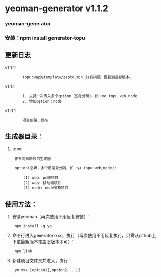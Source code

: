 # yeoman-generator v1.1.2
### yeoman-generator
### 安装：npm install generator-topu

更新日志
--------------
v1.1.2

	        topu:wap的template/zepto.min.js有问题，更新到最新版本。

v1.1.1

	        1. 支持一次传入多个option（逗号分隔），如：yo topu web,node
	        2. 增加option：node

v1.0.1

	        项目创建、发布


生成器目录：
-------------
1. topu:

		拓扑高科新项目生成器
		
		option(必填，多个用逗号分隔，如：yo topu web,node):

			(1) web: pc端项目
			(2) wap: 移动端项目
			(3) node: node架构项目
        

使用方法：
-------------

1. 安装yeoman（再次使用不用反复安装）：
		
		npm install -g yo

2. 命令行进入generator-xxx，执行（再次使用不用反复执行，只需从github上下载最新版本覆盖旧版本即可）：

		npm link

3. 新建项目文件夹并进入，执行：

		yo xxx [option1[,option2,...]]